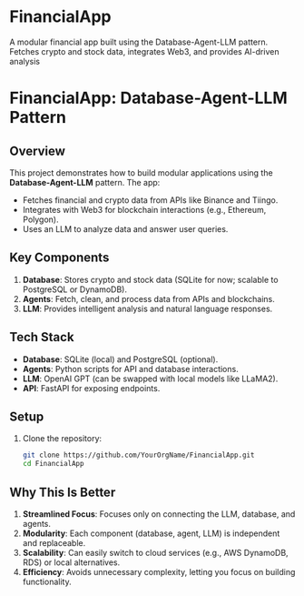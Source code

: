 # FinancialApp
A modular financial app built using the Database-Agent-LLM pattern. Fetches crypto and stock data, integrates Web3, and provides AI-driven analysis

# FinancialApp: Database-Agent-LLM Pattern

## Overview
This project demonstrates how to build modular applications using the **Database-Agent-LLM** pattern. The app:
- Fetches financial and crypto data from APIs like Binance and Tiingo.
- Integrates with Web3 for blockchain interactions (e.g., Ethereum, Polygon).
- Uses an LLM to analyze data and answer user queries.

## Key Components
1. **Database**: Stores crypto and stock data (SQLite for now; scalable to PostgreSQL or DynamoDB).
2. **Agents**: Fetch, clean, and process data from APIs and blockchains.
3. **LLM**: Provides intelligent analysis and natural language responses.

## Tech Stack
- **Database**: SQLite (local) and PostgreSQL (optional).
- **Agents**: Python scripts for API and database interactions.
- **LLM**: OpenAI GPT (can be swapped with local models like LLaMA2).
- **API**: FastAPI for exposing endpoints.

## Setup
1. Clone the repository:
   ```bash
   git clone https://github.com/YourOrgName/FinancialApp.git
   cd FinancialApp

## Why This Is Better
1. **Streamlined Focus**: Focuses only on connecting the LLM, database, and agents.
2. **Modularity**: Each component (database, agent, LLM) is independent and replaceable.
3. **Scalability**: Can easily switch to cloud services (e.g., AWS DynamoDB, RDS) or local alternatives.
4. **Efficiency**: Avoids unnecessary complexity, letting you focus on building functionality.

